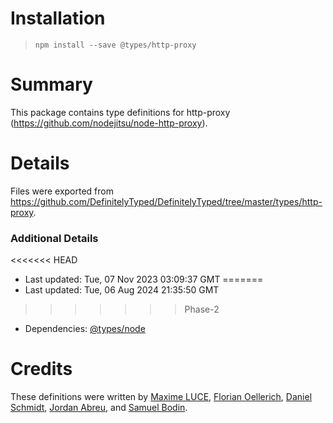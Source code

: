 # Installation
> `npm install --save @types/http-proxy`

# Summary
This package contains type definitions for http-proxy (https://github.com/nodejitsu/node-http-proxy).

# Details
Files were exported from https://github.com/DefinitelyTyped/DefinitelyTyped/tree/master/types/http-proxy.

### Additional Details
<<<<<<< HEAD
 * Last updated: Tue, 07 Nov 2023 03:09:37 GMT
=======
 * Last updated: Tue, 06 Aug 2024 21:35:50 GMT
>>>>>>> Phase-2
 * Dependencies: [@types/node](https://npmjs.com/package/@types/node)

# Credits
These definitions were written by [Maxime LUCE](https://github.com/SomaticIT), [Florian Oellerich](https://github.com/Raigen), [Daniel Schmidt](https://github.com/DanielMSchmidt), [Jordan Abreu](https://github.com/jabreu610), and [Samuel Bodin](https://github.com/bodinsamuel).
